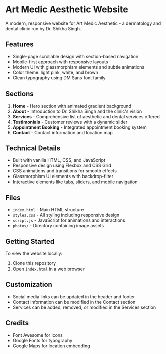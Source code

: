# Art Medic Aesthetic Website

A modern, responsive website for Art Medic Aesthetic - a dermatology and dental clinic run by Dr. Shikha Singh.

## Features

- Single-page scrollable design with section-based navigation
- Mobile-first approach with responsive layouts
- Modern UI with glassmorphism elements and subtle animations
- Color theme: light pink, white, and brown
- Clean typography using DM Sans font family

## Sections

1. **Home** - Hero section with animated gradient background
2. **About** - Introduction to Dr. Shikha Singh and the clinic's vision
3. **Services** - Comprehensive list of aesthetic and dental services offered
4. **Testimonials** - Customer reviews with a dynamic slider
5. **Appointment Booking** - Integrated appointment booking system
6. **Contact** - Contact information and location map

## Technical Details

- Built with vanilla HTML, CSS, and JavaScript
- Responsive design using Flexbox and CSS Grid
- CSS animations and transitions for smooth effects
- Glassmorphism UI elements with backdrop-filter
- Interactive elements like tabs, sliders, and mobile navigation

## Files

- `index.html` - Main HTML structure
- `styles.css` - All styling including responsive design
- `script.js` - JavaScript for animations and interactions
- `photos/` - Directory containing image assets

## Getting Started

To view the website locally:

1. Clone this repository
2. Open `index.html` in a web browser

## Customization

- Social media links can be updated in the header and footer
- Contact information can be modified in the Contact section
- Services can be added, removed, or modified in the Services section

## Credits

- Font Awesome for icons
- Google Fonts for typography
- Google Maps for location embedding 